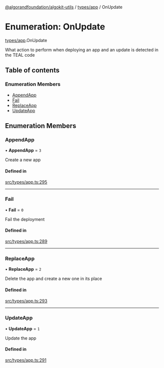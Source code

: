 [@algorandfoundation/algokit-utils](../README.md) / [types/app](../modules/types_app.md) / OnUpdate

# Enumeration: OnUpdate

[types/app](../modules/types_app.md).OnUpdate

What action to perform when deploying an app and an update is detected in the TEAL code

## Table of contents

### Enumeration Members

- [AppendApp](types_app.OnUpdate.md#appendapp)
- [Fail](types_app.OnUpdate.md#fail)
- [ReplaceApp](types_app.OnUpdate.md#replaceapp)
- [UpdateApp](types_app.OnUpdate.md#updateapp)

## Enumeration Members

### AppendApp

• **AppendApp** = ``3``

Create a new app

#### Defined in

[src/types/app.ts:295](https://github.com/algorandfoundation/algokit-utils-ts/blob/main/src/types/app.ts#L295)

___

### Fail

• **Fail** = ``0``

Fail the deployment

#### Defined in

[src/types/app.ts:289](https://github.com/algorandfoundation/algokit-utils-ts/blob/main/src/types/app.ts#L289)

___

### ReplaceApp

• **ReplaceApp** = ``2``

Delete the app and create a new one in its place

#### Defined in

[src/types/app.ts:293](https://github.com/algorandfoundation/algokit-utils-ts/blob/main/src/types/app.ts#L293)

___

### UpdateApp

• **UpdateApp** = ``1``

Update the app

#### Defined in

[src/types/app.ts:291](https://github.com/algorandfoundation/algokit-utils-ts/blob/main/src/types/app.ts#L291)
